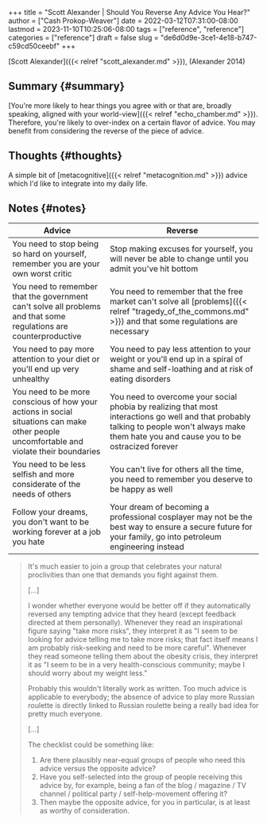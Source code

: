 +++
title = "Scott Alexander | Should You Reverse Any Advice You Hear?"
author = ["Cash Prokop-Weaver"]
date = 2022-03-12T07:31:00-08:00
lastmod = 2023-11-10T10:25:06-08:00
tags = ["reference", "reference"]
categories = ["reference"]
draft = false
slug = "de6d0d9e-3ce1-4e18-b747-c59cd50ceebf"
+++

[Scott Alexander]({{< relref "scott_alexander.md" >}}), (Alexander 2014)


## Summary {#summary}

[You're more likely to hear things you agree with or that are, broadly speaking, aligned with your world-view]({{< relref "echo_chamber.md" >}}). Therefore, you're likely to over-index on a certain flavor of advice. You may benefit from considering the reverse of the piece of advice.


## Thoughts {#thoughts}

A simple bit of [metacognitive]({{< relref "metacognition.md" >}}) advice which I'd like to integrate into my daily life.


## Notes {#notes}

| Advice                                                                                                                                  | Reverse                                                                                                                                                                                        |
|-----------------------------------------------------------------------------------------------------------------------------------------|------------------------------------------------------------------------------------------------------------------------------------------------------------------------------------------------|
| You need to stop being so hard on yourself, remember you are your own worst critic                                                      | Stop making excuses for yourself, you will never be able to change until you admit you've hit bottom                                                                                           |
| You need to remember that the government can't solve all problems and that some regulations are counterproductive                       | You need to remember that the free market can't solve all [problems]({{< relref "tragedy_of_the_commons.md" >}}) and that some regulations are necessary                                       |
| You need to pay more attention to your diet or you'll end up very unhealthy                                                             | You need to pay less attention to your weight or you'll end up in a spiral of shame and self-loathing and at risk of eating disorders                                                          |
| You need to be more conscious of how your actions in social situations can make other people uncomfortable and violate their boundaries | You need to overcome your social phobia by realizing that most interactions go well and that probably talking to people won't always make them hate you and cause you to be ostracized forever |
| You need to be less selfish and more considerate of the needs of others                                                                 | You can't live for others all the time, you need to remember you deserve to be happy as well                                                                                                   |
| Follow your dreams, you don't want to be working forever at a job you hate                                                              | Your dream of becoming a professional cosplayer may not be the best way to ensure a secure future for your family, go into petroleum engineering instead                                       |

> It's much easier to join a group that celebrates your natural proclivities than one that demands you fight against them.
>
> [...]
>
> I wonder whether everyone would be better off if they automatically reversed any tempting advice that they heard (except feedback directed at them personally). Whenever they read an inspirational figure saying "take more risks", they interpret it as "I seem to be looking for advice telling me to take more risks; that fact itself means I am probably risk-seeking and need to be more careful". Whenever they read someone telling them about the obesity crisis, they interpret it as "I seem to be in a very health-conscious community; maybe I should worry about my weight less."
>
> Probably this wouldn't literally work as written. Too much advice is applicable to everybody; the absence of advice to play more Russian roulette is directly linked to Russian roulette being a really bad idea for pretty much everyone.
>
> [...]
>
> The checklist could be something like:
>
> 1.  Are there plausibly near-equal groups of people who need this advice versus the opposite advice?
> 2.  Have you self-selected into the group of people receiving this advice by, for example, being a fan of the blog / magazine / TV channel / political party / self-help-movement offering it?
> 3.  Then maybe the opposite advice, for you in particular, is at least as worthy of consideration.
